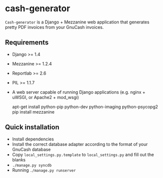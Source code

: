 cash-generator
==============

<code>Cash-generator</code> is a Django + Mezzanine web application that
generates pretty PDF invoices from your GnuCash invoices.


Requirements
------------

* Django >= 1.4
* Mezzanine >= 1.2.4
* Reportlab >= 2.6
* PIL >= 1.1.7
* A web server capable of running Django applications (e.g. nginx + uWSGI, or
  Apache2 + mod_wsgi)

    apt-get install python-pip python-dev python-imaging python-psycopg2
    pip install mezzanine


Quick installation
------------------

* Install dependencies
* Install the correct database adapter according to the format of your GnuCash
  database
* Copy <code>local_settings.py.template</code> to
  <code>local_settings.py</code> and fill out the blanks
* <code>./manage.py syncdb</code>
* Running <code>./manage.py runserver</code>
